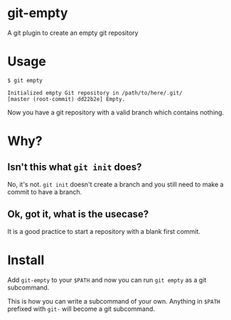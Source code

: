 # git-empty
A git plugin to create an empty git repository

# Usage
```
$ git empty

Initialized empty Git repository in /path/to/here/.git/
[master (root-commit) dd22b2e] Empty.                                                                                                                                                                         
```
Now you have a git repository with a valid branch which contains nothing.

# Why?
## Isn't this what `git init` does?
No, it's not. `git init` doesn't create a branch and you still need to make a commit to have a branch.

## Ok, got it, what is the usecase?
It is a good practice to start a repository with a blank first commit. 

# Install
Add `git-empty` to your `$PATH` and now you can run `git empty` as a git subcommand.

This is how you can write a subcommand of your own. Anything in `$PATH` prefixed with `git-` will become a git subcommand.
